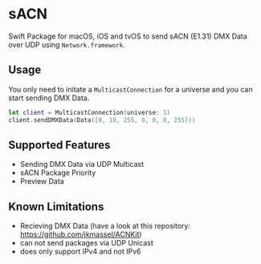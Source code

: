 # sACN

Swift Package for macOS, iOS and tvOS to send sACN (E1.31) DMX Data over UDP using `Network.framework`.

## Usage
You only need to initate a `MulticastConnection` for a universe and you can start sending DMX Data.

```swift
let client = MulticastConnection(universe: 1)
client.sendDMXData(Data([0, 10, 255, 0, 0, 0, 255]))
```

## Supported Features
- Sending DMX Data via UDP Multicast
- sACN Package Priority
- Preview Data

## Known Limitations
- Recieving DMX Data (have a look at this repository: https://github.com/jkmassel/ACNKit)
- can not send packages via UDP Unicast
- does only support IPv4 and not IPv6
